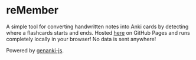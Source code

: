 # reMember
A simple tool for converting handwritten notes into Anki cards by detecting
where a flashcards starts and ends. Hosted
[here](https://fabian.damken.net/reMember/) on GitHub Pages and runs completely
locally in your browser! No data is sent anywhere!

Powered by [genanki-js](https://github.com/krmanik/genanki-js).
